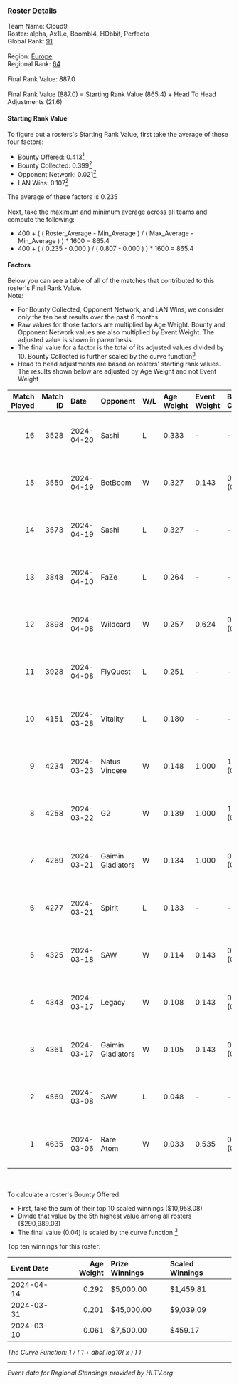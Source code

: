 ### Roster Details<br />
Team Name: Cloud9<br />
Roster: alpha, Ax1Le, Boombl4, HObbit, Perfecto<br />
Global Rank: [91](../../standings_global_2024_08_28.md)<br />
<br />
Region: [Europe]( ../../standings_europe_2024_08_28.md)<br />
Regional Rank: [64]( ../../standings_europe_2024_08_28.md)<br />
<br />
Final Rank Value:  887.0<br />
<br />
Final Rank Value (887.0) = Starting Rank Value (865.4) + Head To Head Adjustments (21.6)<br />

#### Starting Rank Value<br />
To figure out a rosters's Starting Rank Value, first take the average of these four factors:<br />
- Bounty Offered: 0.413[<sup>1</sup>](#table2)
- Bounty Collected: 0.399[<sup>2</sup>](#table1)
- Opponent Network: 0.021[<sup>2</sup>](#table1)
- LAN Wins: 0.107[<sup>2</sup>](#table1)

The average of these factors is 0.235<br />
<br />
Next, take the maximum and minimum average across all teams and compute the following:<br />
- 400 + ( ( Roster_Average - Min_Average ) / ( Max_Average - Min_Average ) ) * 1600 = 865.4
- 400 + ( ( 0.235 - 0.000 ) / ( 0.807 - 0.000 ) ) * 1600 = 865.4


#### Factors<br />
Below you can see a table of all of the matches that contributed to this roster's Final Rank Value.<br />
Note:<br />

- For Bounty Collected, Opponent Network, and LAN Wins, we consider only the ten best results over the past 6 months.
- Raw values for those factors are multiplied by Age Weight. Bounty and Opponent Network values are also multiplied by Event Weight. The adjusted value is shown in parenthesis.
- The final value for a factor is the total of its adjusted values divided by 10. Bounty Collected is further scaled by the curve function[<sup>3</sup>](#curveFunction)
- Head to head adjustments are based on rosters' starting rank values. The results shown below are adjusted by Age Weight and not Event Weight
<span id="table1"></span><br />


| Match Played | Match ID | Date       | Opponent          | W/L | Age Weight | Event Weight | Bounty Collected | Opponent Network | LAN Wins  | H2H Adj. | Roster                                       |
| -: | -: | :- | :- | :- | :- | :- | :- | :- | :- | -: | :- |
|           16 |     3528 | 2024-04-20 | Sashi             | L   | 0.333      | -            | -                | -                | -         |    -2.40 | alpha, Ax1Le, Boombl4, HObbit, Perfecto      |
|           15 |     3559 | 2024-04-19 | BetBoom           | W   | 0.327      | 0.143        | 0.273 (0.013)    | 0.497 (0.023)    | 0 (0.000) |     9.37 | alpha, Ax1Le, Boombl4, HObbit, Perfecto      |
|           14 |     3573 | 2024-04-19 | Sashi             | L   | 0.327      | -            | -                | -                | -         |    -2.30 | alpha, Ax1Le, Boombl4, HObbit, Perfecto      |
|           13 |     3848 | 2024-04-10 | FaZe              | L   | 0.264      | -            | -                | -                | -         |    -0.08 | Ax1Le, Boombl4, electroNic, HObbit, Perfecto |
|           12 |     3898 | 2024-04-08 | Wildcard          | W   | 0.257      | 0.624        | 0.004 (0.001)    | 0.000 (0.000)    | 1 (0.257) |     1.07 | Ax1Le, Boombl4, electroNic, HObbit, Perfecto |
|           11 |     3928 | 2024-04-08 | FlyQuest          | L   | 0.251      | -            | -                | -                | -         |    -2.48 | Ax1Le, Boombl4, electroNic, HObbit, Perfecto |
|           10 |     4151 | 2024-03-28 | Vitality          | L   | 0.180      | -            | -                | -                | -         |    -0.01 | Ax1Le, Boombl4, electroNic, HObbit, Perfecto |
|            9 |     4234 | 2024-03-23 | Natus Vincere     | W   | 0.148      | 1.000        | 1.000 (0.148)    | 0.368 (0.054)    | 1 (0.148) |     4.65 | Ax1Le, Boombl4, electroNic, HObbit, Perfecto |
|            8 |     4258 | 2024-03-22 | G2                | W   | 0.139      | 1.000        | 1.000 (0.139)    | 0.443 (0.061)    | 1 (0.139) |     4.36 | Ax1Le, Boombl4, electroNic, HObbit, Perfecto |
|            7 |     4269 | 2024-03-21 | Gaimin Gladiators | W   | 0.134      | 1.000        | 0.026 (0.003)    | 0.347 (0.047)    | 1 (0.134) |     2.16 | Ax1Le, Boombl4, electroNic, HObbit, Perfecto |
|            6 |     4277 | 2024-03-21 | Spirit            | L   | 0.133      | -            | -                | -                | -         |    -0.03 | Ax1Le, Boombl4, electroNic, HObbit, Perfecto |
|            5 |     4325 | 2024-03-18 | SAW               | W   | 0.114      | 0.143        | 0.360 (0.006)    | 0.657 (0.011)    | 1 (0.114) |     3.52 | Ax1Le, Boombl4, electroNic, HObbit, Perfecto |
|            4 |     4343 | 2024-03-17 | Legacy            | W   | 0.108      | 0.143        | 0.109 (0.002)    | 0.584 (0.009)    | 1 (0.108) |     1.97 | Ax1Le, Boombl4, electroNic, HObbit, Perfecto |
|            3 |     4361 | 2024-03-17 | Gaimin Gladiators | W   | 0.105      | 0.143        | 0.026 (0.000)    | 0.347 (0.005)    | 1 (0.105) |     1.70 | Ax1Le, Boombl4, electroNic, HObbit, Perfecto |
|            2 |     4569 | 2024-03-08 | SAW               | L   | 0.048      | -            | -                | -                | -         |    -0.03 | Ax1Le, Boombl4, electroNic, HObbit, Perfecto |
|            1 |     4635 | 2024-03-06 | Rare Atom         | W   | 0.033      | 0.535        | 0.001 (0.000)    | 0.000 (0.000)    | 0 (0.000) |     0.14 | Ax1Le, Boombl4, electroNic, HObbit, Perfecto |

<br />
<span id="table2"></span><br />
To calculate a roster's Bounty Offered:<br />

- First, take the sum of their top 10 scaled winnings ($10,958.08)
- Divide that value by the 5th highest value among all rosters ($290,989.03)
- The final value (0.04) is scaled by the curve function.[<sup>3</sup>](#curveFunction)

Top ten winnings for this roster:<br />

| Event Date | Age Weight | Prize Winnings | Scaled Winnings |
| :- | -: | :- | :- |
| 2024-04-14 |      0.292 | $5,000.00      | $1,459.81       |
| 2024-03-31 |      0.201 | $45,000.00     | $9,039.09       |
| 2024-03-10 |      0.061 | $7,500.00      | $459.17         |


<span id="curveFunction"></span>_The Curve Function: 1 / ( 1 + abs( log10( x ) ) )_<br />

---
_Event data for Regional Standings provided by HLTV.org_<br />
